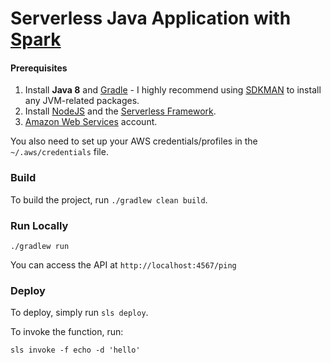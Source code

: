 # Serverless Java Application with [Spark](http://sparkjava.com/)

#### Prerequisites

1) Install **Java 8** and [Gradle](https://gradle.org/) - I highly recommend using [SDKMAN](http://sdkman.io/) to install any JVM-related packages.
2) Install [NodeJS](https://nodejs.org/en/) and the [Serverless Framework](https://serverless.com/framework/docs/getting-started/).
3) [Amazon Web Services](https://aws.amazon.com/) account.

You also need to set up your AWS credentials/profiles in the `~/.aws/credentials` file.

### Build

To build the project, run `./gradlew clean build`. 

### Run Locally

```
./gradlew run
```

You can access the API at `http://localhost:4567/ping`

### Deploy

To deploy, simply run `sls deploy`.

To invoke the function, run:

```
sls invoke -f echo -d 'hello'
```